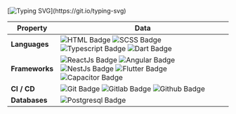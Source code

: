 <!-- Header -->    
[![Typing SVG](https://readme-typing-svg.herokuapp.com?color=%2336BCF7&center=true&vCenter=true&width=600&lines=Hi+there+👋,+I+am+Even+SOULARD;+Welcome+to+My+Profile!;Passionate+and+committed+developer;Over+4+years+of+programming+experience;Always+learning+new+things+;)](https://git.io/typing-svg)

<!-- Skills -->

| Property                                        | Data                                                                                                                                                                                                                                                                                                                                                                                                                                                                                                                                                                                                                                                                                                                                                                                                                                                                                                                                                                                                                                                                                                                                                                                                                                                                                                                                                                                                                                                                                                                                                                                                                                                                                                                                                                                                            |
|-------------------------------------------------|-------------------------------------------------------------------------------------------------------------------------------------------------------------------------------------------------------------------------------------------------------------------------------------------------------------------------------------------------------------------------------------------------------------------------------------------------------------------------------------------------------------------------------------------------------------------------------------------------------------------------------------------------------------------------------------------------------------------------------------------------------------------------------------------------------------------------------------------------------------------------------------------------------------------------------------------------------------------------------------------------------------------------------------------------------------------------------------------------------------------------------------------------------------------------------------------------------------------------------------------------------------------------------------------------------------------------------------------------------------------------------------------------------------------------------------------------------------------------------------------------------------------------------------------------------------------------------------------------------------------------------------------------------------------------------------------------------------------------------------------------|
| **Languages**                              | ![HTML Badge](https://img.shields.io/badge/-HTML-E34F26?style=flat&logo=HTML5&logoColor=white) ![SCSS Badge](https://img.shields.io/badge/-SCSS-CC6699?style=flat&logo=SASS&logoColor=white) ![Typescript Badge](https://img.shields.io/badge/-Typescript-3178C6?style=flat&logo=TypeScript&logoColor=white) ![Dart Badge](https://img.shields.io/badge/-Dart-0175C2?style=flat&logo=Dart&logoColor=white)                                                                                                                                                                                                                                                                                                                                                                                                                                                                                                                                                                                                                                                                                                                                                                                                                                                                                                                                                                                                                                                                                                                                                                                                                                                                                                                                                                                                                       |
| **Frameworks**                                  | ![ReactJs Badge](https://img.shields.io/badge/-ReactJs-61DAFB?style=flat&logo=React&logoColor=white) ![Angular Badge](https://img.shields.io/badge/-Angular-DD0031?style=flat&logo=Angular&logoColor=white) ![NestJs Badge](https://img.shields.io/badge/-NestJs-E0234E?style=flat&logo=NestJS&logoColor=white) ![Flutter Badge](https://img.shields.io/badge/-Flutter-02569B?style=flat&logo=Flutter&logoColor=white) ![Capacitor Badge](https://img.shields.io/badge/-Capacitor-119EFF?style=flat&logo=Capacitor&logoColor=white)                                                                                                                                                                                                                                                                                                                                                                                                                                                                                                                                                                                                                                                                                                                                                                                                                                                                                                                                                                                                                                                                                                                                                                                                                                                                                      |
| **CI / CD**                                     | ![Git Badge](https://img.shields.io/badge/-Git-F05032?style=flat&logo=Git&logoColor=white) ![Gitlab Badge](https://img.shields.io/badge/-Gitlab-FCA121?style=flat&logo=GitLab&logoColor=white) ![Github Badge](https://img.shields.io/badge/-Github-181717?style=flat&logo=Github&logoColor=white)                                                                                                                                                                                                                                                                                                                                                                                                                                                                                                                                                                                                                                                                                                                                                                                                                                                                                                                                                                                                                                                                                                                                                                                                                                                                                                                                                                                                                       |
| **Databases**                                   | ![Postgresql Badge](https://img.shields.io/badge/-Postgresql-336791?style=flat&logo=PostgreSQL&logoColor=white)                                                                                                                                                                                                                                                                                                                                                                                                                                                                                                                                                                                                                                                                                                                                                                                                                                                                                                                                                                                                                                                                                                                                                                                                                                                                                                                                                                                                                                                                                                                                                                                                                                                                                                 |


